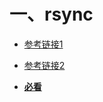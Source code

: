 # 一、rsync

- [参考链接1](https://blog.csdn.net/m0_52804748/article/details/123472811?ops_request_misc=%257B%2522request%255Fid%2522%253A%2522165595491116781667816632%2522%252C%2522scm%2522%253A%252220140713.130102334..%2522%257D&request_id=165595491116781667816632&biz_id=0&utm_medium=distribute.pc_search_result.none-task-blog-2~all~baidu_landing_v2~default-6-123472811-null-null.142^v20^pc_rank_34,157^v15^new_3&utm_term=rsync&spm=1018.2226.3001.4187)
- [参考链接2](https://blog.csdn.net/weixin_47062656/article/details/123239832?spm=1001.2101.3001.6650.1&utm_medium=distribute.pc_relevant.none-task-blog-2%7Edefault%7ECTRLIST%7Edefault-1-123239832-blog-123472811.pc_relevant_blogantidownloadv1&depth_1-utm_source=distribute.pc_relevant.none-task-blog-2%7Edefault%7ECTRLIST%7Edefault-1-123239832-blog-123472811.pc_relevant_blogantidownloadv1&utm_relevant_index=2)

- [**必看**](https://blog.csdn.net/wq1205750492/article/details/124497271?ops_request_misc=%257B%2522request%255Fid%2522%253A%2522166546540816782417037012%2522%252C%2522scm%2522%253A%252220140713.130102334..%2522%257D&request_id=166546540816782417037012&biz_id=0&utm_medium=distribute.pc_search_result.none-task-blog-2~all~top_positive~default-1-124497271-null-null.142^v52^pc_rank_34_2,201^v3^control_1&utm_term=rsync&spm=1018.2226.3001.4187)
